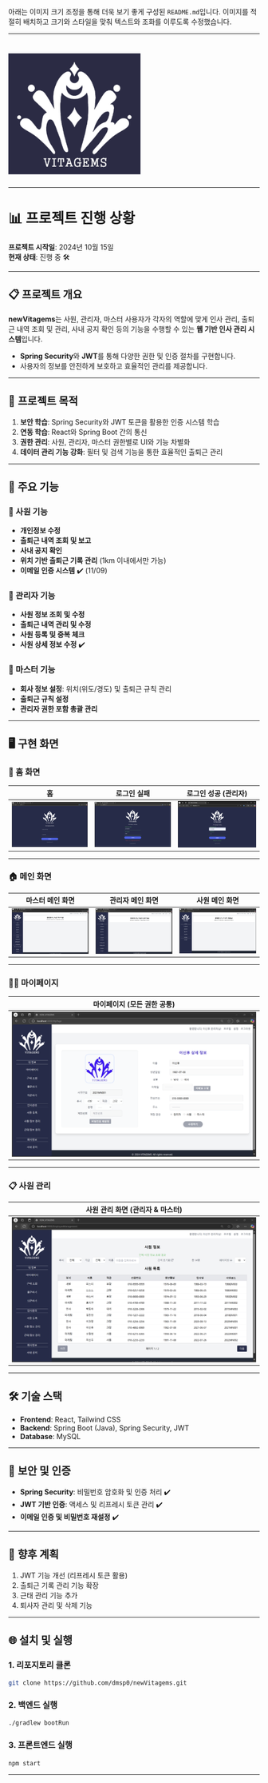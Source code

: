 아래는 이미지 크기 조정을 통해 더욱 보기 좋게 구성된 `README.md`입니다. 이미지를 적절히 배치하고 크기와 스타일을 맞춰 텍스트와 조화를 이루도록 수정했습니다.

---

# ![newVitagems Logo](./assets/logo_navy.png)

---

# 📊 프로젝트 진행 상황

**프로젝트 시작일**: 2024년 10월 15일  
**현재 상태**: 진행 중 🛠️  

---

## 📋 프로젝트 개요
**newVitagems**는 사원, 관리자, 마스터 사용자가 각자의 역할에 맞게 인사 관리, 출퇴근 내역 조회 및 관리, 사내 공지 확인 등의 기능을 수행할 수 있는 **웹 기반 인사 관리 시스템**입니다.  

- **Spring Security**와 **JWT**를 통해 다양한 권한 및 인증 절차를 구현합니다.
- 사용자의 정보를 안전하게 보호하고 효율적인 관리를 제공합니다.

---

## 🎯 프로젝트 목적
1. **보안 학습**: Spring Security와 JWT 토큰을 활용한 인증 시스템 학습  
2. **연동 학습**: React와 Spring Boot 간의 통신  
3. **권한 관리**: 사원, 관리자, 마스터 권한별로 UI와 기능 차별화  
4. **데이터 관리 기능 강화**: 필터 및 검색 기능을 통한 효율적인 출퇴근 관리  

---

## 🚀 주요 기능
### 🌟 사원 기능
- **개인정보 수정**
- **출퇴근 내역 조회 및 보고**
- **사내 공지 확인**
- **위치 기반 출퇴근 기록 관리** (1km 이내에서만 가능)
- **이메일 인증 시스템** ✔️ (11/09)

### 🌟 관리자 기능
- **사원 정보 조회 및 수정**
- **출퇴근 내역 관리 및 수정**
- **사원 등록 및 중복 체크**
- **사원 상세 정보 수정** ✔️  

### 🌟 마스터 기능
- **회사 정보 설정**: 위치(위도/경도) 및 출퇴근 규칙 관리  
- **출퇴근 규칙 설정**  
- **관리자 권한 포함 총괄 관리**  

---

## 🖥️ 구현 화면

### 🔑 홈 화면
| 홈 | 로그인 실패 | 로그인 성공 (관리자) |
|---|---|---|
| ![home](./assets/home.png) | ![home_error](./assets/home_error.png) | ![login_success](./assets/login_successful.png) |

---

### 🏠 메인 화면
| 마스터 메인 화면 | 관리자 메인 화면 | 사원 메인 화면 |
|---|---|---|
| ![main](./assets/main(master).png) | ![main](./assets/main(admin).png) | ![main](./assets/main(user).png) |

---

### 🧑‍💼 마이페이지
| 마이페이지 (모든 권한 공통) |
|---|
| ![mypage](./assets/mypage(이신후).png) |

---

### 📋 사원 관리
| 사원 관리 화면 (관리자 & 마스터) |
|---|
| ![employee_management](./assets/employee_info_management.png) |

---

## 🛠️ 기술 스택
- **Frontend**: React, Tailwind CSS  
- **Backend**: Spring Boot (Java), Spring Security, JWT  
- **Database**: MySQL  

---

## 🔐 보안 및 인증
- **Spring Security**: 비밀번호 암호화 및 인증 처리 ✔️  
- **JWT 기반 인증**: 액세스 및 리프레시 토큰 관리 ✔️  
- **이메일 인증 및 비밀번호 재설정** ✔️  

---

## 📅 향후 계획
1. JWT 기능 개선 (리프레시 토큰 활용)  
2. 출퇴근 기록 관리 기능 확장  
3. 근태 관리 기능 추가  
4. 퇴사자 관리 및 삭제 기능  

---

## 🌐 설치 및 실행

### 1. 리포지토리 클론
```bash
git clone https://github.com/dmsp0/newVitagems.git
```

### 2. 백엔드 실행
```bash
./gradlew bootRun
```

### 3. 프론트엔드 실행
```bash
npm start
```

---